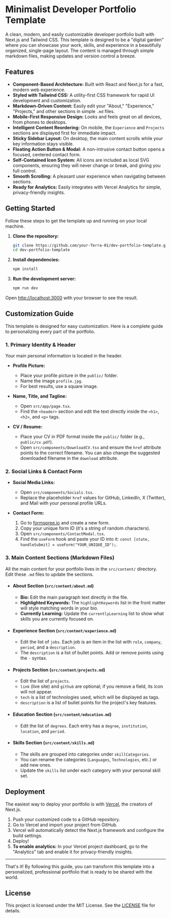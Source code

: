 # Minimalist Developer Portfolio Template

A clean, modern, and easily customizable developer portfolio built with Next.js and Tailwind CSS. This template is designed to be a "digital garden" where you can showcase your work, skills, and experience in a beautifully organized, single-page layout. The content is managed through simple markdown files, making updates and version control a breeze.

<!-- 
  TODO: Add a screenshot a GIF of the finished portfolio.
-->

## Features

- **Component-Based Architecture:** Built with React and Next.js for a fast, modern web experience.
- **Styled with Tailwind CSS:** A utility-first CSS framework for rapid UI development and customization.
- **Markdown-Driven Content:** Easily edit your "About," "Experience," "Projects," and other sections in simple `.md` files.
- **Mobile-First Responsive Design:** Looks and feels great on all devices, from phones to desktops.
- **Intelligent Content Reordering:** On mobile, the `Experience` and `Projects` sections are displayed first for immediate impact.
- **Sticky Sidebar Layout:** On desktop, the main content scrolls while your key information stays visible.
- **Floating Action Button & Modal:** A non-intrusive contact button opens a focused, centered contact form.
- **Self-Contained Icon System:** All icons are included as local SVG components, ensuring they will never change or break, and giving you full control.
- **Smooth Scrolling:** A pleasant user experience when navigating between sections.
- **Ready for Analytics:** Easily integrates with Vercel Analytics for simple, privacy-friendly insights.

## Getting Started

Follow these steps to get the template up and running on your local machine.

1.  **Clone the repository:**
    ```bash
    git clone https://github.com/your-Terra-01/dev-portfolio-template.git
    cd dev-portfolio-template
    ```

2.  **Install dependencies:**
    ```bash
    npm install
    ```

3.  **Run the development server:**
    ```bash
    npm run dev
    ```

Open [http://localhost:3000](http://localhost:3000) with your browser to see the result.

## Customization Guide

This template is designed for easy customization. Here is a complete guide to personalizing every part of the portfolio.

### 1. Primary Identity & Header

Your main personal information is located in the header.

-   **Profile Picture:**
    -   Place your profile picture in the `public/` folder.
    -   Name the image `profile.jpg`.
    -   For best results, use a square image.

-   **Name, Title, and Tagline:**
    -   Open `src/app/page.tsx`.
    -   Find the `<header>` section and edit the text directly inside the `<h1>`, `<h2>`, and `<p>` tags.

-   **CV / Resume:**
    -   Place your CV in PDF format inside the `public/` folder (e.g., `public/cv.pdf`).
    -   Open `src/components/DownloadCV.tsx` and ensure the `href` attribute points to the correct filename. You can also change the suggested downloaded filename in the `download` attribute.

### 2. Social Links & Contact Form

-   **Social Media Links:**
    -   Open `src/components/Socials.tsx`.
    -   Replace the placeholder `href` values for GitHub, LinkedIn, X (Twitter), and Mail with your personal profile URLs.

-   **Contact Form:**
    1.  Go to [formspree.io](https://formspree.io) and create a new form.
    2.  Copy your unique form ID (it's a string of random characters).
    3.  Open `src/components/ContactModal.tsx`.
    4.  Find the `useForm` hook and paste your ID into it: `const [state, handleSubmit] = useForm("YOUR_UNIQUE_ID");`.

### 3. Main Content Sections (Markdown Files)

All the main content for your portfolio lives in the `src/content/` directory. Edit these `.md` files to update the sections.

-   #### **About Section (`src/content/about.md`)**
    -   **Bio:** Edit the main paragraph text directly in the file.
    -   **Highlighted Keywords:** The `highlightKeywords` list in the front matter will style matching words in your bio.
    -   **Currently Learning:** Update the `currentlyLearning` list to show what skills you are currently focused on.

-   #### **Experience Section (`src/content/experience.md`)**
    -   Edit the list of `jobs`. Each job is an item in the list with `role`, `company`, `period`, and a `description`.
    -   The `description` is a list of bullet points. Add or remove points using the `-` syntax.

-   #### **Projects Section (`src/content/projects.md`)**
    -   Edit the list of `projects`.
    -   `link` (live site) and `github` are optional; if you remove a field, its icon will not appear.
    -   `tech` is a list of technologies used, which will be displayed as tags.
    -   `description` is a list of bullet points for the project's key features.

-   #### **Education Section (`src/content/education.md`)**
    -   Edit the list of `degrees`. Each entry has a `degree`, `institution`, `location`, and `period`.

-   #### **Skills Section (`src/content/skills.md`)**
    -   The skills are grouped into categories under `skillCategories`.
    -   You can rename the categories (`Languages`, `Technologies`, etc.) or add new ones.
    -   Update the `skills` list under each category with your personal skill set.

## Deployment

The easiest way to deploy your portfolio is with [Vercel](https://vercel.com/), the creators of Next.js.

1.  Push your customized code to a GitHub repository.
2.  Go to Vercel and import your project from GitHub.
3.  Vercel will automatically detect the Next.js framework and configure the build settings.
4.  Deploy!
5.  **To enable analytics:** In your Vercel project dashboard, go to the "Analytics" tab and enable it for privacy-friendly insights.

---

That's it! By following this guide, you can transform this template into a personalized, professional portfolio that is ready to be shared with the world.

## License

This project is licensed under the MIT License. See the [LICENSE](LICENSE) file for details.